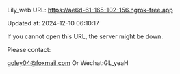 Lily_web URL: https://ae6d-61-165-102-156.ngrok-free.app

Updated at: 2024-12-10 06:10:17

If you cannot open this URL, the server might be down.

Please contact: 

goley04@foxmail.com Or Wechat:GL_yeaH
